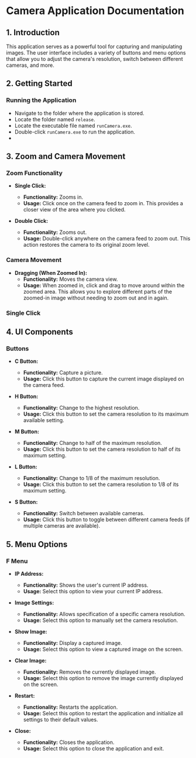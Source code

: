 # Camera Application Documentation

## 1. Introduction

This application serves as a powerful tool for capturing and manipulating images. The user interface includes a variety of buttons and menu options that allow you to adjust the camera's resolution, switch between different cameras, and more.

## 2. Getting Started

### Running the Application

- Navigate to the folder where the application is stored.
- Locate the folder named `release`.
- Locate the executable file named `runCamera.exe`.
- Double-click `runCamera.exe` to run the application.
- 
## 3. Zoom and Camera Movement

### Zoom Functionality

- **Single Click:**
  - **Functionality:** Zooms in.
  - **Usage:** Click once on the camera feed to zoom in. This provides a closer view of the area where you clicked.

- **Double Click:**
  - **Functionality:** Zooms out.
  - **Usage:** Double-click anywhere on the camera feed to zoom out. This action restores the camera to its original zoom level.

### Camera Movement

- **Dragging (When Zoomed In):**
  - **Functionality:** Moves the camera view.
  - **Usage:** When zoomed in, click and drag to move around within the zoomed area. This allows you to explore different parts of the zoomed-in image without needing to zoom out and in again.


### Single Click

## 4. UI Components

### Buttons

- **C Button:**
  - **Functionality:** Capture a picture.
  - **Usage:** Click this button to capture the current image displayed on the camera feed.

- **H Button:**
  - **Functionality:** Change to the highest resolution.
  - **Usage:** Click this button to set the camera resolution to its maximum available setting.

- **M Button:**
  - **Functionality:** Change to half of the maximum resolution.
  - **Usage:** Click this button to set the camera resolution to half of its maximum setting.

- **L Button:**
  - **Functionality:** Change to 1/8 of the maximum resolution.
  - **Usage:** Click this button to set the camera resolution to 1/8 of its maximum setting.

- **S Button:**
  - **Functionality:** Switch between available cameras.
  - **Usage:** Click this button to toggle between different camera feeds (if multiple cameras are available).

## 5. Menu Options

### F Menu

- **IP Address:**
  - **Functionality:** Shows the user's current IP address.
  - **Usage:** Select this option to view your current IP address.

- **Image Settings:**
  - **Functionality:** Allows specification of a specific camera resolution.
  - **Usage:** Select this option to manually set the camera resolution.

- **Show Image:**
  - **Functionality:** Display a captured image.
  - **Usage:** Select this option to view a captured image on the screen.

- **Clear Image:**
  - **Functionality:** Removes the currently displayed image.
  - **Usage:** Select this option to remove the image currently displayed on the screen.

- **Restart:**
  - **Functionality:** Restarts the application.
  - **Usage:** Select this option to restart the application and initialize all settings to their default values.

- **Close:**
  - **Functionality:** Closes the application.
  - **Usage:** Select this option to close the application and exit.
